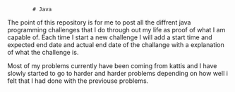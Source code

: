            # Java
The point of this repository is for me to post all the diffrent java programming challenges that I do through out my life as proof of what I am capable of.
Each time I start a new challenge I will add a start time and expected end date and actual end date of the challange with a explanation of what the challenge is.

Most of my problems currently have been coming from kattis and I have slowly started to go to harder and harder problems depending on how well i felt that I had done with the previouse problems.
